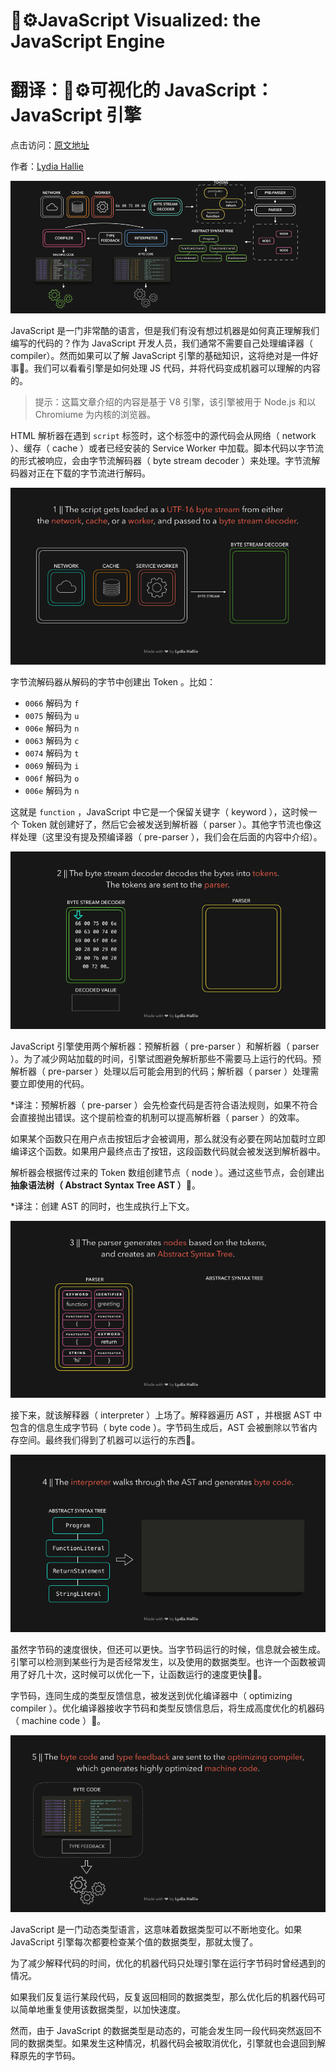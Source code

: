 # 🚀⚙️JavaScript Visualized: the JavaScript Engine
# 翻译：🚀⚙️可视化的 JavaScript：JavaScript 引擎

点击访问：[原文地址](https://dev.to/lydiahallie/javascript-visualized-the-javascript-engine-4cdf)

作者：[Lydia Hallie](@lydiahallie)

![GIF 00](./illustrations/JSVisual04Engine/gif00.png)

JavaScript 是一门非常酷的语言，但是我们有没有想过机器是如何真正理解我们编写的代码的？作为 JavaScript 开发人员，我们通常不需要自己处理编译器（ compiler）。然而如果可以了解 JavaScript 引擎的基础知识，这将绝对是一件好事🥳。我们可以看看引擎是如何处理 JS 代码，并将代码变成机器可以理解的内容的。

>提示：这篇文章介绍的内容是基于 V8 引擎，该引擎被用于 Node.js 和以 Chromiume 为内核的浏览器。

HTML 解析器在遇到 `script` 标签时，这个标签中的源代码会从网络（ network ）、缓存（ cache ）或者已经安装的 Service Worker 中加载。脚本代码以字节流的形式被响应，会由字节流解码器（ byte stream decoder ）来处理。字节流解码器对正在下载的字节流进行解码。

![GIF 01](./illustrations/JSVisual04Engine/gif01.gif)

字节流解码器从解码的字节中创建出 Token 。比如：
* `0066` 解码为 `f` 
* `0075` 解码为 `u` 
* `006e` 解码为 `n` 
* `0063` 解码为 `c` 
* `0074` 解码为 `t` 
* `0069` 解码为 `i` 
* `006f` 解码为 `o` 
* `006e` 解码为 `n` 

这就是 `function` ，JavaScript 中它是一个保留关键字（ keyword ），这时候一个 Token 就创建好了，然后它会被发送到解析器（ parser ）。其他字节流也像这样处理（这里没有提及预编译器（ pre-parser ），我们会在后面的内容中介绍）。

![GIF 02](./illustrations/JSVisual04Engine/gif02.gif)

JavaScript 引擎使用两个解析器：预解析器（ pre-parser ）和解析器（ parser ）。为了减少网站加载的时间，引擎试图避免解析那些不需要马上运行的代码。预解析器（ pre-parser ）处理以后可能会用到的代码；解析器（ parser ）处理需要立即使用的代码。

*译注：预解析器（ pre-parser ）会先检查代码是否符合语法规则，如果不符合会直接抛出错误。这个提前检查的机制可以提高解析器（ parser ）的效率。

如果某个函数只在用户点击按钮后才会被调用，那么就没有必要在网站加载时立即编译这个函数。如果用户最终点击了按钮，这段函数代码就会被发送到解析器中。

解析器会根据传过来的 Token 数组创建节点（ node ）。通过这些节点，会创建出**抽象语法树（ Abstract Syntax Tree AST ）🌳**。

*译注：创建 AST 的同时，也生成执行上下文。

![GIF 03](./illustrations/JSVisual04Engine/gif03.gif)

接下来，就该解释器（ interpreter ）上场了。解释器遍历 AST ，并根据 AST 中包含的信息生成字节码（ byte code ）。字节码生成后，AST 会被删除以节省内存空间。最终我们得到了机器可以运行的东西🎉。

![GIF 04](./illustrations/JSVisual04Engine/gif04.gif)

虽然字节码的速度很快，但还可以更快。当字节码运行的时候，信息就会被生成。引擎可以检测到某些行为是否经常发生，以及使用的数据类型。也许一个函数被调用了好几十次，这时候可以优化一下，让函数运行的速度更快🏃‍♀️。

字节码，连同生成的类型反馈信息，被发送到优化编译器中（ optimizing compiler ）。优化编译器接收字节码和类型反馈信息后，将生成高度优化的机器码（ machine code ）🚀。

![GIF 05](./illustrations/JSVisual04Engine/gif05.gif)

JavaScript 是一门动态类型语言，这意味着数据类型可以不断地变化。如果 JavaScript 引擎每次都要检查某个值的数据类型，那就太慢了。

为了减少解释代码的时间，优化的机器代码只处理引擎在运行字节码时曾经遇到的情况。

如果我们反复运行某段代码，反复返回相同的数据类型，那么优化后的机器代码可以简单地重复使用该数据类型，以加快速度。

然而，由于 JavaScript 的数据类型是动态的，可能会发生同一段代码突然返回不同的数据类型。如果发生这种情况，机器代码会被取消优化，引擎就也会退回到解释原先的字节码。